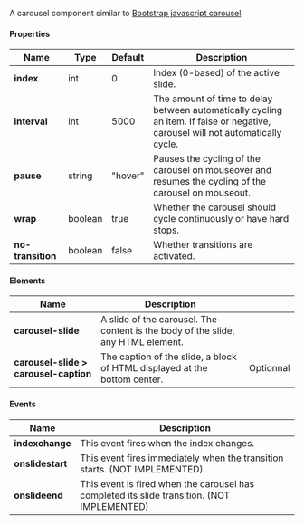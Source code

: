 A carousel component similar to [Bootstrap javascript carousel](http://getbootstrap.com/javascript/#carousel)

#### Properties ####

| Name | Type | Default | Description |
| ---- | ---- | ------- | ----------- |
| **index** | int | 0 | Index (0-based) of the active slide. |
| **interval** | int | 5000 | The amount of time to delay between automatically cycling an item. If false or negative, carousel will not automatically cycle. |
| **pause** | string | "hover" | Pauses the cycling of the carousel on mouseover and resumes the cycling of the carousel on mouseout. |
| **wrap** | boolean | true | Whether the carousel should cycle continuously or have hard stops. |
| **no-transition** | boolean | false | Whether transitions are activated. |

#### Elements ####
| Name | Description |  |
| ---- | ----------- | - |
| **carousel-slide** | A slide of the carousel. The content is the body of the slide, any HTML element.| |
| **carousel-slide > carousel-caption** | The caption of the slide, a block of HTML displayed at the bottom center. | Optionnal |

#### Events ####

| Name | Description |
| ---- | ----------- |
| **indexchange** | This event fires when the index changes. |
| **onslidestart** | This event fires immediately when the transition starts. (NOT IMPLEMENTED) |
| **onslideend** | This event is fired when the carousel has completed its slide transition. (NOT IMPLEMENTED) |
